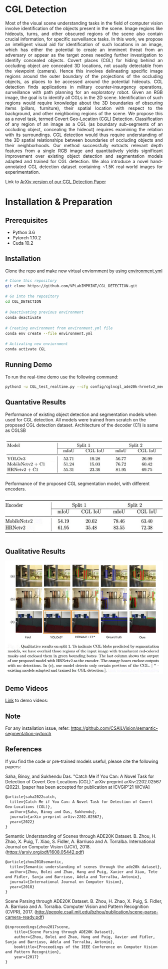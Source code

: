 # CGL Detection


<p align="justify"> Most of the visual scene understanding tasks in the field of computer vision involve identification of the objects present in the scene. Image regions like hideouts, turns, and other obscured regions of the scene also contain crucial information, for specific surveillance tasks. In this work, we propose an intelligent visual aid for identification of such locations in an image, which has either the potential to create an imminent threat from an adversary or appear as the target zones needing further investigation to identify concealed objects. Covert places (CGL) for hiding behind an occluding object are concealed 3D locations, not usually detectable from the viewpoint (camera). Hence this involves delineating specific image regions around the outer boundary of the projections of the occluding objects, as places to be accessed around the potential hideouts.  CGL detection finds applications in military counter-insurgency operations, surveillance with path planning for an exploratory robot. Given an RGB image, the goal is to identify all CGLs in the 2D scene. Identification of such regions would require knowledge about the 3D boundaries of obscuring items (pillars, furniture), their spatial location with respect to the background, and other neighboring regions of the scene. We propose this as a novel task, termed Covert Geo-Location (CGL) Detection. Classification of any region of an image as a CGL (as boundary sub-segments of an occluding object, concealing the hideout) requires examining the relation with its surroundings. CGL detection would thus require understanding of the 3D spatial relationships between boundaries of occluding objects and their neighborhoods. Our method successfully extracts relevant depth features from a single RGB image and quantitatively yields significant improvement over existing object detection and segmentation models adapted and trained for CGL detection. We also introduce a novel hand-annotated CGL detection dataset containing ~1.5K real-world images for experimentation. </p>

Link to [ArXiv version of our CGL Detection Paper](https://arxiv.org/abs/2202.02567)

# Installation & Preparation

## Prerequisites
- Python 3.6
- Pytorch 1.10.2
- Cuda 10.2

## Installation

Clone the repo and make new virtual enviornment by using [environment.yml][1]

[1]:https://github.com/VPLabIMPRINT/CGL_DETECTION/blob/main/environment.yml

```sh
# Clone this repository
git clone https://github.com/VPLabIMPRINT/CGL_DETECTION.git

# Go into the repository
cd CGL_DETECTION

# Deactivating previous environment
conda deactivate

# Creating environment from environment.yml file
conda env create --file environment.yml 

# Activating new enviornment
conda activate CGL 

```

## Running Demo
To run the real-time demo use the following command:
```sh
python3 -u CGL_test_realtime.py --cfg config/cglncgl_ade20k-hrnetv2_medium.yaml
```

## Quantative Results
Performance of existing object detection and segmentation models when
used for CGL detection. All models were trained from scratch on the proposed CGL
detection dataset. Architecture of the decoder (C1) is same as CGLSB

![Alt text](https://github.com/VPLabIMPRINT/CGL_DETECTION/blob/main/Quantative_Results_Table_1.jpg?raw=true "Title")

Performance of the proposed CGL segmentation model, with different encoders.

![Alt text](https://github.com/VPLabIMPRINT/CGL_DETECTION/blob/main/Quantative_Results_Table_2.jpg?raw=true "Title")


## Qualitative Results

![Alt text](https://github.com/VPLabIMPRINT/CGL_DETECTION/blob/main/Model_qualitative_result.jpg?raw=true "Title")

## Demo Videos
[Link](https://drive.google.com/drive/folders/1OZDhHx1jGEkjrWOCAVyVOa2kPHyBFEyM?usp=sharing) to demo videos: 

## Note
For any installation issue, refer:
https://github.com/CSAILVision/semantic-segmentation-pytorch

## References

If you find the code or pre-trained models useful, please cite the following papers:

Saha, Binoy, and Sukhendu Das. "Catch Me if You Can: A Novel Task for Detection of Covert Geo-Locations (CGL)." arXiv preprint arXiv:2202.02567 (2022). [paper has been accepted for publication at ICVGIP'21 WCVA]

```
@article{saha2022catch,
  title={Catch Me if You Can: A Novel Task for Detection of Covert Geo-Locations (CGL)},
  author={Saha, Binoy and Das, Sukhendu},
  journal={arXiv preprint arXiv:2202.02567},
  year={2022}
}
```

Semantic Understanding of Scenes through ADE20K Dataset. B. Zhou, H. Zhao, X. Puig, T. Xiao, S. Fidler, A. Barriuso and A. Torralba. International Journal on Computer Vision (IJCV), 2018. (https://arxiv.org/pdf/1608.05442.pdf)

```
@article{zhou2018semantic,
  title={Semantic understanding of scenes through the ade20k dataset},
  author={Zhou, Bolei and Zhao, Hang and Puig, Xavier and Xiao, Tete and Fidler, Sanja and Barriuso, Adela and Torralba, Antonio},
  journal={International Journal on Computer Vision},
  year={2018}
}
```
Scene Parsing through ADE20K Dataset. B. Zhou, H. Zhao, X. Puig, S. Fidler, A. Barriuso and A. Torralba. Computer Vision and Pattern Recognition (CVPR), 2017. (http://people.csail.mit.edu/bzhou/publication/scene-parse-camera-ready.pdf)

```
@inproceedings{zhou2017scene,
    title={Scene Parsing through ADE20K Dataset},
    author={Zhou, Bolei and Zhao, Hang and Puig, Xavier and Fidler, Sanja and Barriuso, Adela and Torralba, Antonio},
    booktitle={Proceedings of the IEEE Conference on Computer Vision and Pattern Recognition},
    year={2017}
}
```
